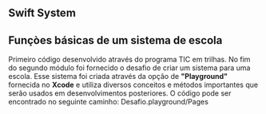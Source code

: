 ## Swift System
## Funçòes básicas de um sistema de escola

Primeiro código desenvolvido através do programa TIC em trilhas. No fim do segundo módulo foi fornecido o desafio de criar um sistema para uma escola. Esse sistema foi criada através da opção de **"Playground"** fornecida no **Xcode** e utiliza diversos conceitos e métodos importantes que serão usados em desenvolvimentos posteriores. O código pode ser encontrado no seguinte caminho: Desafio.playground/Pages
